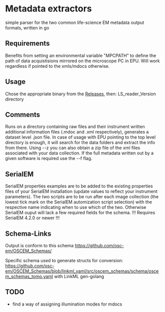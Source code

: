 # Metadata extractors
simple parser for the two common life-science EM metadata output formats, written in go

## Requirements
Benefits from setting an environmental variable "MPCPATH" to define the path of data acquistisions mirrored on the microscope PC in EPU. Will work regardless if pointed to the xmls/mdocs otherwise.

## Usage
Chose the appropriate binary from the [Releases](https://github.com/SwissOpenEM/LS_Metadata_reader/releases), then:
LS_reader_Version directory

## Comments
Runs on a directory containing raw files and their instrument written additional information files (.mdoc and .xml respectively), generates a dataset level .json file. In case of usage with EPU pointing to the top level directory is enough, it will search for the data folders and extract the info from there. Using --z you can also obtain a zip file of the xml files associated with your data collection. If the full metadata written out by a given software is required use the --f flag. 

## SerialEM
SerialEM properties examples are to be added to the existing properties files of your SerialEM installation (update values to reflect your instrument parameters). The two scripts are to be run after each image collection (the lowest tick mark on the SerialEM automization script selection) with the respective name indicating when to use which of the two. Otherwise SerialEM ouput will lack a few required fields for the schema. !!! Requires SerialEM 4.2.0 or newer !!!

## Schema-Links 
Output is conform to this schema https://github.com/osc-em/OSCEM_Schemas/

Specific schema used to generate structs for conversion: https://github.com/osc-em/OSCEM_Schemas/blob/linkml_yaml/src/oscem_schemas/schema/oscem_schemas_tomo.yaml 
with LinkML gen-golang

## TODO
- find a way of assigning illumination modes for mdocs